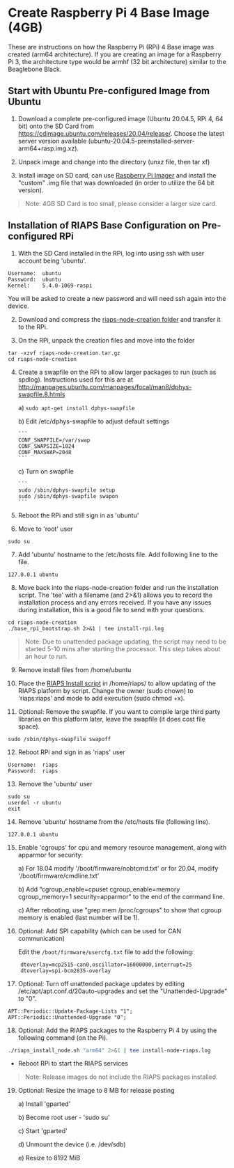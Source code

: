# Create Raspberry Pi 4 Base Image (4GB)

These are instructions on how the Raspberry Pi (RPi) 4 Base image was created (arm64 architecture).  If you are creating an image for a Raspberry Pi 3, the architecture type would be armhf (32 bit architecture) similar to the Beaglebone Black.

## Start with Ubuntu Pre-configured Image from Ubuntu

1) Download a complete pre-configured image (Ubuntu 20.04.5, RPi 4, 64 bit) onto the SD Card from https://cdimage.ubuntu.com/releases/20.04/release/. Choose the latest server version available (ubuntu-20.04.5-preinstalled-server-arm64+rasp.img.xz).  

2) Unpack image and change into the directory (unxz file, then tar xf)

3) Install image on SD card, can use [Raspberry Pi Imager](https://www.raspberrypi.org/downloads/) and install the "custom" .img file that was downloaded (in order to utilize the 64 bit version).

> Note: 4GB SD Card is too small, please consider a larger size card.

## Installation of RIAPS Base Configuration on Pre-configured RPi

1) With the SD Card installed in the RPi, log into using ssh with user account being 'ubuntu'.  
```
Username:  ubuntu
Password:  ubuntu
Kernel:    5.4.0-1069-raspi
```

You will be asked to create a new password and will need ssh again into the device.

2) Download and compress the [riaps-node-creation folder](https://github.com/RIAPS/riaps-integration/tree/master/riaps-node-creation) and transfer it to the RPi.

3) On the RPi, unpack the creation files and move into the folder

```
tar -xzvf riaps-node-creation.tar.gz
cd riaps-node-creation
```

4) Create a swapfile on the RPi to allow larger packages to run (such as spdlog).  Instructions used for this are at http://manpages.ubuntu.com/manpages/focal/man8/dphys-swapfile.8.htmls

    a) ```sudo apt-get install dphys-swapfile```

    b) Edit /etc/dphys-swapfile to adjust default settings

       ```
       CONF_SWAPFILE=/var/swap
       CONF_SWAPSIZE=1024
       CONF_MAXSWAP=2048
       ```

    c) Turn on swapfile

       ```
       sudo /sbin/dphys-swapfile setup
       sudo /sbin/dphys-swapfile swapon
       ```

5) Reboot the RPi and still sign in as 'ubuntu'

6) Move to 'root' user

```
sudo su
```

7) Add 'ubuntu' hostname to the /etc/hosts file. Add following line to the file.

```
127.0.0.1 ubuntu
```

8) Move back into the riaps-node-creation folder and run the installation script. The 'tee' with a filename (and 2>&1) allows you to record the installation process and any errors received. If you have any issues during installation, this is a good file to send with your questions.

```
cd riaps-node-creation
./base_rpi_bootstrap.sh 2>&1 | tee install-rpi.log
```

> Note: Due to unattended package updating, the script may need to be started 5-10 mins after starting the processor.  This step takes about an hour to run.

9) Remove install files from /home/ubuntu

10) Place the [RIAPS Install script](https://github.com/RIAPS/riaps-integration/blob/master/riaps-node-runtime/riaps_install_node.sh) in /home/riaps/ to allow updating of the RIAPS platform by script. Change the owner (sudo chown) to 'riaps:riaps' and mode to add execution (sudo chmod +x).

11) Optional:  Remove the swapfile.  If you want to compile large third party libraries on this platform later, leave the swapfile (it does cost file space).

```
sudo /sbin/dphys-swapfile swapoff
```

12) Reboot RPi and sign in as 'riaps' user

```
Username:  riaps
Password:  riaps
```

13) Remove the 'ubuntu' user

```
sudo su
userdel -r ubuntu
exit
```

14) Remove 'ubuntu' hostname from the /etc/hosts file (following line).

```
127.0.0.1 ubuntu
```

15) Enable 'cgroups' for cpu and memory resource management, along with apparmor for security:

    a) For 18.04 modify '/boot/firmware/nobtcmd.txt' or for 20.04, modify '/boot/firmware/cmdline.txt'

    b) Add “cgroup_enable=cpuset cgroup_enable=memory cgroup_memory=1 security=apparmor" to the end of the command line.

    c) After rebooting, use "grep mem /proc/cgroups" to show that cgroup memory is enabled (last number will be 1).

16) Optional: Add SPI capability (which can be used for CAN communication)

    Edit the `/boot/firmware/usercfg.txt` file to add the following:

```
    dtoverlay=mcp2515-can0,oscillator=16000000,interrupt=25
    dtoverlay=spi-bcm2835-overlay
```

17) Optional: Turn off unattended package updates by editing /etc/apt/apt.conf.d/20auto-upgrades and set the "Unattended-Upgrade" to "0".

```
APT::Periodic::Update-Package-Lists "1";
APT::Periodic::Unattended-Upgrade "0";
```

18) Optional: Add the RIAPS packages to the Raspberry Pi 4 by using the following command (on the Pi).

```bash
./riaps_install_node.sh "arm64" 2>&1 | tee install-node-riaps.log
```

- Reboot RPi to start the RIAPS services

> Note: Release images do not include the RIAPS packages installed.

19) Optional: Resize the image to 8 MB for release posting

    a) Install 'gparted'

    b) Become root user - 'sudo su'

    c) Start 'gparted'

    d) Unmount the device (i.e. /dev/sdb)

    e) Resize to 8192 MiB
